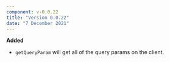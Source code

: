 ```yaml
---
component: v-0.0.22
title: "Version 0.0.22"
date: "7 December 2021"
---
```


**Added**

- `getQueryParam` will get all of the query params on the client.
